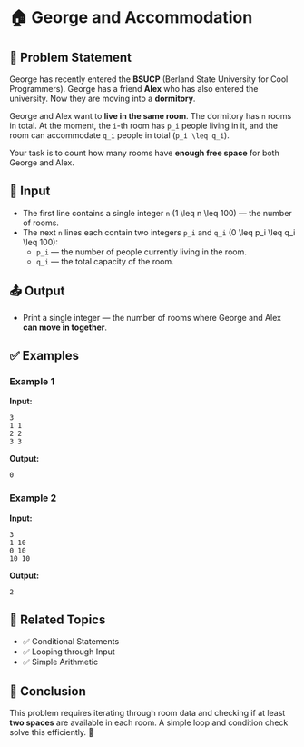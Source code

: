 # 🏠 George and Accommodation

## 📌 Problem Statement
George has recently entered the **BSUCP** (Berland State University for Cool Programmers). George has a friend **Alex** who has also entered the university. Now they are moving into a **dormitory**.

George and Alex want to **live in the same room**. The dormitory has `n` rooms in total. At the moment, the `i`-th room has `p_i` people living in it, and the room can accommodate `q_i` people in total (`p_i \leq q_i`).

Your task is to count how many rooms have **enough free space** for both George and Alex.

## 🔢 Input
- The first line contains a single integer `n` \(1 \leq n \leq 100\) — the number of rooms.
- The next `n` lines each contain two integers `p_i` and `q_i` \(0 \leq p_i \leq q_i \leq 100\):
  - `p_i` — the number of people currently living in the room.
  - `q_i` — the total capacity of the room.

## 📤 Output
- Print a single integer — the number of rooms where George and Alex **can move in together**.

## ✅ Examples
### Example 1
**Input:**
```
3
1 1
2 2
3 3
```
**Output:**
```
0
```
### Example 2
**Input:**
```
3
1 10
0 10
10 10
```
**Output:**
```
2
```

## 🔗 Related Topics
- ✅ Conditional Statements
- ✅ Looping through Input
- ✅ Simple Arithmetic

## 🏁 Conclusion
This problem requires iterating through room data and checking if at least **two spaces** are available in each room. A simple loop and condition check solve this efficiently. 🚀